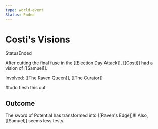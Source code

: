 ```yaml
---
type: world-event
Status: Ended
---
```


# Costi's Visions
<span class="dataview inline-field"><span class="inline-field-key">Status</span><span class="inline-field-value">Ended</span></span>

After cutting the final fuse in the [[Election Day Attack]], [[Costi]] had a vision of [[Samuel]].

Involved: [[The Raven Queen]], [[The Curator]]

#todo flesh this out

## Outcome

The sword of Potential has transformed into [[Raven's Edge]]!!! Also, [[Samuel]] seems less testy. 

